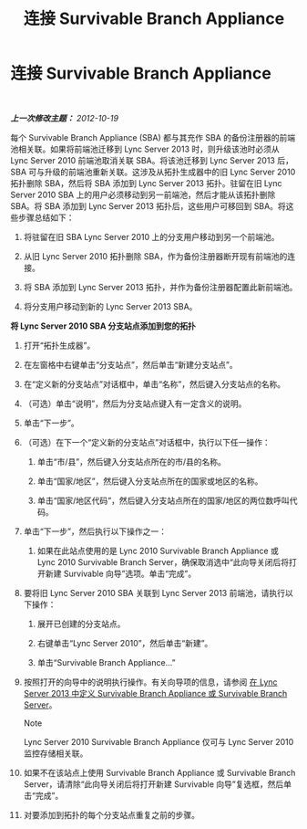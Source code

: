 ﻿---
title: 连接 Survivable Branch Appliance
TOCTitle: 连接 Survivable Branch Appliance
ms:assetid: fe3167e2-d1b1-4cd4-bf30-262e0e7d14e8
ms:mtpsurl: https://technet.microsoft.com/zh-cn/library/JJ721948(v=OCS.15)
ms:contentKeyID: 49888699
ms.date: 05/19/2016
mtps_version: v=OCS.15
ms.translationtype: HT
---

# 连接 Survivable Branch Appliance

 

_**上一次修改主题：** 2012-10-19_

每个 Survivable Branch Appliance (SBA) 都与其充作 SBA 的备份注册器的前端池相关联。如果将前端池迁移到 Lync Server 2013 时，则升级该池时必须从 Lync Server 2010 前端池取消关联 SBA。将该池迁移到 Lync Server 2013 后，SBA 可与升级的前端池重新关联。这涉及从拓扑生成器中的旧 Lync Server 2010 拓扑删除 SBA，然后将 SBA 添加到 Lync Server 2013 拓扑。驻留在旧 Lync Server 2010 SBA 上的用户必须移动到另一前端池，然后才能从该拓扑删除 SBA。将 SBA 添加到 Lync Server 2013 拓扑后，这些用户可移回到 SBA。将这些步骤总结如下：

1.  将驻留在旧 SBA Lync Server 2010 上的分支用户移动到另一个前端池。

2.  从旧 Lync Server 2010 拓扑删除 SBA，作为备份注册器断开现有前端池的连接。

3.  将 SBA 添加到 Lync Server 2013 拓扑，并作为备份注册器配置此新前端池。

4.  将分支用户移动到新的 Lync Server 2013 SBA。

**将 Lync Server 2010 SBA 分支站点添加到您的拓扑**

1.  打开“拓扑生成器”。

2.  在左窗格中右键单击“分支站点”，然后单击“新建分支站点”。

3.  在“定义新的分支站点”对话框中，单击“名称”，然后键入分支站点的名称。

4.  （可选）单击“说明”，然后为分支站点键入有一定含义的说明。

5.  单击“下一步”。

6.  （可选）在下一个“定义新的分支站点”对话框中，执行以下任一操作：
    
    1.  单击“市/县”，然后键入分支站点所在的市/县的名称。
    
    2.  单击“国家/地区”，然后键入分支站点所在的国家或地区的名称。
    
    3.  单击“国家/地区代码”，然后键入分支站点所在的国家/地区的两位数呼叫代码。

7.  单击“下一步”，然后执行以下操作之一：
    
    1.  如果在此站点使用的是 Lync 2010 Survivable Branch Appliance 或 Lync 2010 Survivable Branch Server，确保取消选中“此向导关闭后将打开新建 Survivable 向导”选项。单击“完成”。

8.  要将旧 Lync Server 2010 SBA 关联到 Lync Server 2013 前端池，请执行以下操作：
    
    1.  展开已创建的分支站点。
    
    2.  右键单击“Lync Server 2010”，然后单击“新建”。
    
    3.  单击“Survivable Branch Appliance…”

9.  按照打开的向导中的说明执行操作。有关向导项的信息，请参阅 [在 Lync Server 2013 中定义 Survivable Branch Appliance 或 Survivable Branch Server](lync-server-2013-define-a-survivable-branch-appliance-or-server.md)。
    
    > [!NOTE]  
    > Lync Server 2010 Survivable Branch Appliance 仅可与 Lync Server 2010 监控存储相关联。
    


10. 如果不在该站点上使用 Survivable Branch Appliance 或 Survivable Branch Server，请清除“此向导关闭后将打开新建 Survivable 向导”复选框，然后单击“完成”。

11. 对要添加到拓扑的每个分支站点重复之前的步骤。

